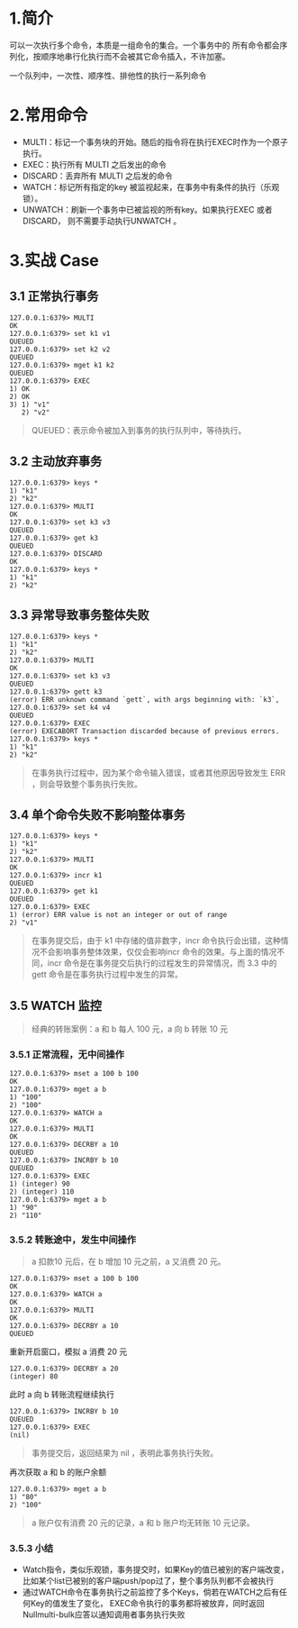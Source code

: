 # 1.简介
可以一次执行多个命令，本质是一组命令的集合。一个事务中的 所有命令都会序列化，按顺序地串行化执行而不会被其它命令插入，不许加塞。

一个队列中，一次性、顺序性、排他性的执行一系列命令

# 2.常用命令
- MULTI：标记一个事务块的开始。随后的指令将在执行EXEC时作为一个原子执行。
- EXEC：执行所有 MULTI 之后发出的命令
- DISCARD：丢弃所有 MULTI 之后发的命令
- WATCH：标记所有指定的key 被监视起来，在事务中有条件的执行（乐观锁）。
- UNWATCH：刷新一个事务中已被监视的所有key。如果执行EXEC 或者DISCARD， 则不需要手动执行UNWATCH 。

# 3.实战 Case
## 3.1 正常执行事务
```
127.0.0.1:6379> MULTI
OK
127.0.0.1:6379> set k1 v1
QUEUED
127.0.0.1:6379> set k2 v2
QUEUED
127.0.0.1:6379> mget k1 k2
QUEUED
127.0.0.1:6379> EXEC
1) OK
2) OK
3) 1) "v1"
   2) "v2"
```
> QUEUED：表示命令被加入到事务的执行队列中，等待执行。

## 3.2 主动放弃事务
```
127.0.0.1:6379> keys *
1) "k1"
2) "k2"
127.0.0.1:6379> MULTI
OK
127.0.0.1:6379> set k3 v3
QUEUED
127.0.0.1:6379> get k3
QUEUED
127.0.0.1:6379> DISCARD
OK
127.0.0.1:6379> keys *
1) "k1"
2) "k2"
```

## 3.3 异常导致事务整体失败
```
127.0.0.1:6379> keys *
1) "k1"
2) "k2"
127.0.0.1:6379> MULTI
OK
127.0.0.1:6379> set k3 v3
QUEUED
127.0.0.1:6379> gett k3
(error) ERR unknown command `gett`, with args beginning with: `k3`,
127.0.0.1:6379> set k4 v4
QUEUED
127.0.0.1:6379> EXEC
(error) EXECABORT Transaction discarded because of previous errors.
127.0.0.1:6379> keys *
1) "k1"
2) "k2"
```
> 在事务执行过程中，因为某个命令输入错误，或者其他原因导致发生 ERR ，则会导致整个事务执行失败。

## 3.4 单个命令失败不影响整体事务
```
127.0.0.1:6379> keys *
1) "k1"
2) "k2"
127.0.0.1:6379> MULTI
OK
127.0.0.1:6379> incr k1
QUEUED
127.0.0.1:6379> get k1
QUEUED
127.0.0.1:6379> EXEC
1) (error) ERR value is not an integer or out of range
2) "v1"
```
> 在事务提交后，由于 k1 中存储的值非数字，incr 命令执行会出错，这种情况不会影响事务整体效果，仅仅会影响incr 命令的效果。与上面的情况不同，incr 命令是在事务提交后执行的过程发生的异常情况，而 3.3 中的 gett 命令是在事务执行过程中发生的异常。

## 3.5 WATCH 监控
> 经典的转账案例：a 和 b 每人 100 元，a 向 b 转账 10 元

### 3.5.1 正常流程，无中间操作
```
127.0.0.1:6379> mset a 100 b 100
OK
127.0.0.1:6379> mget a b
1) "100"
2) "100"
127.0.0.1:6379> WATCH a
OK
127.0.0.1:6379> MULTI
OK
127.0.0.1:6379> DECRBY a 10
QUEUED
127.0.0.1:6379> INCRBY b 10
QUEUED
127.0.0.1:6379> EXEC
1) (integer) 90
2) (integer) 110
127.0.0.1:6379> mget a b
1) "90"
2) "110"
```

### 3.5.2 转账途中，发生中间操作
> a 扣款10 元后，在 b 增加 10 元之前，a 又消费 20 元。
```
127.0.0.1:6379> mset a 100 b 100
OK
127.0.0.1:6379> WATCH a
OK
127.0.0.1:6379> MULTI
OK
127.0.0.1:6379> DECRBY a 10
QUEUED
```
重新开启窗口，模拟 a 消费 20 元
```
127.0.0.1:6379> DECRBY a 20
(integer) 80
```
此时 a 向 b 转账流程继续执行
```
127.0.0.1:6379> INCRBY b 10
QUEUED
127.0.0.1:6379> EXEC
(nil)
```
> 事务提交后，返回结果为 nil ，表明此事务执行失败。

再次获取 a 和 b 的账户余额
```
127.0.0.1:6379> mget a b
1) "80"
2) "100"
```
> a 账户仅有消费 20 元的记录，a 和 b 账户均无转账 10 元记录。

### 3.5.3 小结
- Watch指令，类似乐观锁，事务提交时，如果Key的值已被别的客户端改变， 比如某个list已被别的客户端push/pop过了，整个事务队列都不会被执行
- 通过WATCH命令在事务执行之前监控了多个Keys，倘若在WATCH之后有任何Key的值发生了变化， EXEC命令执行的事务都将被放弃，同时返回Nullmulti-bulk应答以通知调用者事务执行失败
